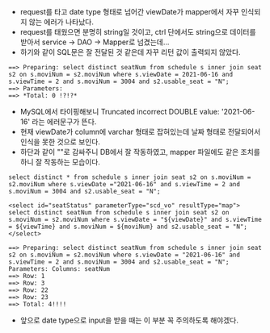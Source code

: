 * request를 타고 date type 형태로 넘어간 viewDate가 mapper에서 자꾸 인식되지 않는 에러가 나타났다.   
* request를 태웠으면 분명히 string일 것이고, ctrl 단에서도 string으로 데이터를 받아서 service -> DAO -> Mapper로 넘겼는데...  
* 하기와 같이 SQL문은 잘 전달된 것 같은데 자꾸 리턴 값이 출력되지 않았다.   

```
==> Preparing: select distinct seatNum from schedule s inner join seat s2 on s.moviNum = s2.moviNum where s.viewDate = 2021-06-16 and s.viewTime = 2 and s.moviNum = 3004 and s2.usable_seat = "N"; 
==> Parameters: 
==> *Total: 0 !?!?*
```

* MySQL에서 타이핑해보니 Truncated incorrect DOUBLE value: '2021-06-16' 라는 에러문구가 뜬다.  
* 현재 viewDate가 column에 varchar 형태로 잡혀있는데 날짜 형태로 전달되어서 인식을 못한 것으로 보인다.   
* 하단과 같이 ""로 감싸주니 DB에서 잘 작동하였고, mapper 파일에도 같은 조치를 하니 잘 작동하는 모습이다.   

```
select distinct * from schedule s inner join seat s2 on s.moviNum = s2.moviNum where s.viewDate ="2021-06-16" and s.viewTime = 2 and s.moviNum = 3004 and s2.usable_seat = "N"; 

<select id="seatStatus" parameterType="scd_vo" resultType="map">
select distinct seatNum from schedule s inner join seat s2 on s.moviNum = s2.moviNum where s.viewDate = "${viewDate}" and s.viewTime = ${viewTime} and s.moviNum = ${moviNum} and s2.usable_seat = "N";
</select>

==> Preparing: select distinct seatNum from schedule s inner join seat s2 on s.moviNum = s2.moviNum where s.viewDate = "2021-06-16" and s.viewTime = 2 and s.moviNum = 3004 and s2.usable_seat = "N"; 
Parameters: Columns: seatNum
==> Row: 1
==> Row: 3
==> Row: 22
==> Row: 23
==> Total: 4!!!!
```

* 앞으로 date type으로 input을 받을 때는 이 부분 꼭 주의하도록 해야겠다.  
